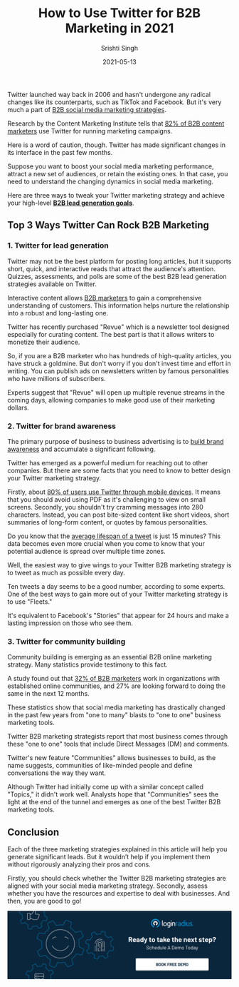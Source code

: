 ﻿---
title: "How to Use Twitter for B2B Marketing in 2021"
date: "2021-05-13"
coverImage: "Twitter-for-B2B-Marketing-in-2021.jpg"
category: ["loginradius"]
featured: false 
author: "Srishti Singh"
description: "Twitter accounts are becoming quite popular, with 82% of companies using Twitter for B2B marketing. Here are some ways to use this network to capitalize on new partnerships and customer relationships. Read this blog also to learn how to create a solid B2B Twitter marketing plan."
metadescription: "Twitter is the right choice for B2B marketing this year, here find out how to create brand awareness, generate leads and build a community with it."
metatitle: "Top Ways for B2B Marketers Can Use Twitter to Drive Business Results"
---

Twitter launched way back in 2006 and hasn't undergone any radical changes like its counterparts, such as TikTok and Facebook. But it's very much a part of [B2B social media marketing strategies](https://www.loginradius.com/blog/fuel/2021/03/20-Content-Ideas-for-Most-Engaging-B2B-LinkedIn-Posts/).

  

Research by the Content Marketing Institute tells that [82% of B2B content marketers](https://contentmarketinginstitute.com/wp-content/uploads/2020/09/b2b-2021-research-final.pdf) use Twitter for running marketing campaigns.

  

Here is a word of caution, though. Twitter has made significant changes in its interface in the past few months.

  

Suppose you want to boost your social media marketing performance, attract a new set of audiences, or retain the existing ones. In that case, you need to understand the changing dynamics in social media marketing.

  

Here are three ways to tweak your Twitter marketing strategy and achieve your high-level **[B2B lead generation goals](https://www.loginradius.com/blog/growth/b2b-lead-generation-for-2021/)**.

## Top 3 Ways Twitter Can Rock B2B Marketing

### 1. Twitter for lead generation

Twitter may not be the best platform for posting long articles, but it supports short, quick, and interactive reads that attract the audience's attention. Quizzes, assessments, and polls are some of the best B2B lead generation strategies available on Twitter.

  

Interactive content allows [B2B marketers](https://www.loginradius.com/blog/fuel/2021/02/tips-and-tricks-b2b-consultant/) to gain a comprehensive understanding of customers. This information helps nurture the relationship into a robust and long-lasting one.

  

Twitter has recently purchased "Revue" which is a newsletter tool designed especially for curating content. The best part is that it allows writers to monetize their audience.

  

So, if you are a B2B marketer who has hundreds of high-quality articles, you have struck a goldmine. But don't worry if you don't invest time and effort in writing. You can publish ads on newsletters written by famous personalities who have millions of subscribers.

  

Experts suggest that "Revue" will open up multiple revenue streams in the coming days, allowing companies to make good use of their marketing dollars.

### 2. Twitter for brand awareness

  

The primary purpose of business to business advertising is to <a rel="nofollow" href="https://visme.co/blog/brand-awareness/">build brand awareness</a> and accumulate a significant following.

  

Twitter has emerged as a powerful medium for reaching out to other companies. But there are some facts that you need to know to better design your Twitter marketing strategy.

  

Firstly, about [80% of users use Twitter through mobile devices](https://developers.google.com/web/showcase/2017/twitter). It means that you should avoid using PDF as it's challenging to view on small screens. Secondly, you shouldn't try cramming messages into 280 characters. Instead, you can post bite-sized content like short videos, short summaries of long-form content, or quotes by famous personalities.

  

Do you know that the [average lifespan of a tweet](https://the-refinery.io/blog/how-long-does-a-social-media-post-last) is just 15 minutes? This data becomes even more crucial when you come to know that your potential audience is spread over multiple time zones.

  

Well, the easiest way to give wings to your Twitter B2B marketing strategy is to tweet as much as possible every day.

  

Ten tweets a day seems to be a good number, according to some experts. One of the best ways to gain more out of your Twitter marketing strategy is to use "Fleets."

  

It's equivalent to Facebook's "Stories" that appear for 24 hours and make a lasting impression on those who see them.

### 3. Twitter for community building

Community building is emerging as an essential B2B online marketing strategy. Many statistics provide testimony to this fact.

  

A study found out that [32% of B2B marketers](https://contentmarketinginstitute.com/wp-content/uploads/2020/09/b2b-2021-research-final.pdf) work in organizations with established online communities, and 27% are looking forward to doing the same in the next 12 months.

  

These statistics show that social media marketing has drastically changed in the past few years from "one to many" blasts to "one to one" business marketing tools.

  

Twitter B2B marketing strategists report that most business comes through these "one to one" tools that include Direct Messages (DM) and comments.

  

Twitter's new feature "Communities" allows businesses to build, as the name suggests, communities of like-minded people and define conversations the way they want.

  

Although Twitter had initially come up with a similar concept called "Topics," it didn't work well. Analysts hope that "Communities" sees the light at the end of the tunnel and emerges as one of the best Twitter B2B marketing tools.

## Conclusion

Each of the three marketing strategies explained in this article will help you generate significant leads. But it wouldn’t help if you implement them without rigorously analyzing their pros and cons.

  

Firstly, you should check whether the Twitter B2B marketing strategies are aligned with your social media marketing strategy. Secondly, assess whether you have the resources and expertise to deal with businesses. And then, you are good to go! <p>
[![book-a-demo-Consultation](../../assets/book-a-demo-loginradius.png)](https://www.loginradius.com/book-a-demo/)
